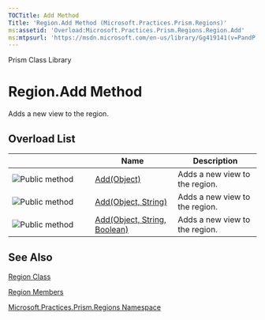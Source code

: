 ```yaml
---
TOCTitle: Add Method
Title: 'Region.Add Method (Microsoft.Practices.Prism.Regions)'
ms:assetid: 'Overload:Microsoft.Practices.Prism.Regions.Region.Add'
ms:mtpsurl: 'https://msdn.microsoft.com/en-us/library/Gg419141(v=PandP.50)'
---
```


Prism Class Library

Region.Add Method
=====================

Adds a new view to the region.

Overload List
-------------

<span id="overloadMembersTableToggle"></span>
<table>
<colgroup>
<col width="33%" />
<col width="33%" />
<col width="33%" />
</colgroup>
<thead>
<tr class="header">
<th> </th>
<th>Name</th>
<th>Description</th>
</tr>
</thead>
<tbody>
<tr class="odd">
<td><img src="https://msdn.microsoft.com/en-us/Gg419141.pubmethod(en-us,PandP.50).gif" title="Public method" /></td>
<td><a href="https://msdn.microsoft.com/m:microsoft.practices.prism.regions.region.add(system.object)">Add(Object)</a></td>
<td><div class="summary">
Adds a new view to the region.
</div></td>
</tr>
<tr class="even">
<td><img src="https://msdn.microsoft.com/en-us/Gg419141.pubmethod(en-us,PandP.50).gif" title="Public method" /></td>
<td><a href="https://msdn.microsoft.com/m:microsoft.practices.prism.regions.region.add(system.object%2csystem.string)">Add(Object, String)</a></td>
<td><div class="summary">
Adds a new view to the region.
</div></td>
</tr>
<tr class="odd">
<td><img src="https://msdn.microsoft.com/en-us/Gg419141.pubmethod(en-us,PandP.50).gif" title="Public method" /></td>
<td><a href="https://msdn.microsoft.com/m:microsoft.practices.prism.regions.region.add(system.object%2csystem.string%2csystem.boolean)">Add(Object, String, Boolean)</a></td>
<td><div class="summary">
Adds a new view to the region.
</div></td>
</tr>
</tbody>
</table>

See Also
--------

<span id="seeAlsoToggle"></span>
[Region Class](https://msdn.microsoft.com/t:microsoft.practices.prism.regions.region)

[Region Members](https://msdn.microsoft.com/allmembers.t:microsoft.practices.prism.regions.region)

[Microsoft.Practices.Prism.Regions Namespace](https://msdn.microsoft.com/n:microsoft.practices.prism.regions)
